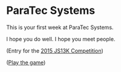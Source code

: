 # ParaTec Systems

This is your first week at ParaTec Systems.

I hope you do well. I hope you meet people.

(Entry for the [2015 JS13K Competition](http://js13kgames.com/))

([Play the game](http://loganfranken.github.io/ParaTecSystems/))

